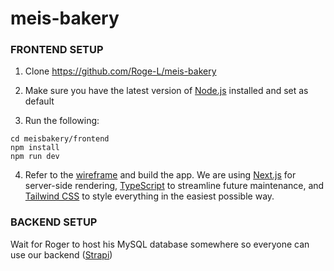 # meis-bakery

### FRONTEND SETUP

1. Clone https://github.com/Roge-L/meis-bakery

2. Make sure you have the latest version of [Node.js](https://nodejs.org/en/) installed and set as default

3. Run the following:
```
cd meisbakery/frontend
npm install
npm run dev
```
4. Refer to the [wireframe](https://www.figma.com/file/BYgFvpG63wI3a3CmLXfeW4/Mei's-Bakery-Mobile-Wireframe?node-id=0%3A1) and build the app.  We are using [Next.js](https://nextjs.org/) for server-side rendering, [TypeScript](https://www.typescriptlang.org/) to streamline future maintenance, and [Tailwind CSS](https://tailwindcss.com/) to style everything in the easiest possible way.

### BACKEND SETUP

Wait for Roger to host his MySQL database somewhere so everyone can use our backend ([Strapi](https://strapi.io/))
